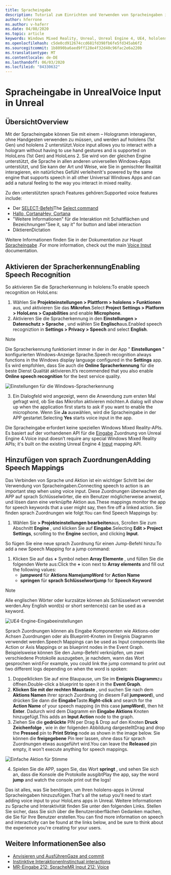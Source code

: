 ```yaml
---
title: Spracheingabe
description: Tutorial zum Einrichten und Verwenden von Spracheingaben in hololens 2 und Unreal Engine
author: hferrone
ms.author: v-haferr
ms.date: 04/08/2020
ms.topic: article
keywords: Windows Mixed Reality, Unreal, Unreal Engine 4, UE4, hololens 2, Voice, Voice Input, Spracherkennung, gemischte Realität, Entwicklung, Features, Dokumentation, Anleitungen, holograms, Spieleentwicklung
ms.openlocfilehash: c5de0cd912674ccd681fd398fb6fe5fd345ab6f2
ms.sourcegitcommit: 1b8090ba6aed9ff128e4f32d40c96fac2e6a220b
ms.translationtype: MT
ms.contentlocale: de-DE
ms.lasthandoff: 06/03/2020
ms.locfileid: "84330632"
---
```

# <a name="voice-input-in-unreal"></a><span data-ttu-id="20754-104">Spracheingabe in Unreal</span><span class="sxs-lookup"><span data-stu-id="20754-104">Voice Input in Unreal</span></span>

## <a name="overview"></a><span data-ttu-id="20754-105">Übersicht</span><span class="sxs-lookup"><span data-stu-id="20754-105">Overview</span></span>
<span data-ttu-id="20754-106">Mit der Spracheingabe können Sie mit einem – Hologramm interagieren, ohne Handgesten verwenden zu müssen, und werden auf hololens (1st Gen) und hololens 2 unterstützt.</span><span class="sxs-lookup"><span data-stu-id="20754-106">Voice input allows you to interact with a hologram without having to use hand gestures and is supported on HoloLens (1st Gen) and HoloLens 2.</span></span> <span data-ttu-id="20754-107">Sie wird von der gleichen Engine unterstützt, die Sprache in allen anderen universellen Windows-Apps unterstützt, und Sie kann der Art und Weise, wie Sie in gemischter Realität interagieren, ein natürliches Gefühl verleihen</span><span class="sxs-lookup"><span data-stu-id="20754-107">It's powered by the same engine that supports speech in all other Universal Windows Apps and can add a natural feeling to the way you interact in mixed reality.</span></span> 

<span data-ttu-id="20754-108">Zu den unterstützten sprach Features gehören:</span><span class="sxs-lookup"><span data-stu-id="20754-108">Supported voice features include:</span></span>
- <span data-ttu-id="20754-109">Der [SELECT-Befehl](https://docs.microsoft.com/windows/mixed-reality/voice-input#the-select-command)</span><span class="sxs-lookup"><span data-stu-id="20754-109">The [Select command](https://docs.microsoft.com/windows/mixed-reality/voice-input#the-select-command)</span></span>
- [<span data-ttu-id="20754-110">Hallo, Cortana</span><span class="sxs-lookup"><span data-stu-id="20754-110">Hey, Cortana</span></span>](https://docs.microsoft.com/windows/mixed-reality/voice-input#hey-cortana)
- <span data-ttu-id="20754-111">"Weitere Informationen" für die Interaktion mit Schaltflächen und Bezeichnungen</span><span class="sxs-lookup"><span data-stu-id="20754-111">"See it, say it" for button and label interaction</span></span>
- <span data-ttu-id="20754-112">Diktieren</span><span class="sxs-lookup"><span data-stu-id="20754-112">Dictation</span></span>

<span data-ttu-id="20754-113">Weitere Informationen finden Sie in der Dokumentation zur Haupt [Spracheingabe](voice-input.md) .</span><span class="sxs-lookup"><span data-stu-id="20754-113">For more information, check out the main [Voice Input](voice-input.md) documentation.</span></span>

## <a name="enabling-speech-recognition"></a><span data-ttu-id="20754-114">Aktivieren der Spracherkennung</span><span class="sxs-lookup"><span data-stu-id="20754-114">Enabling Speech Recognition</span></span>

<span data-ttu-id="20754-115">So aktivieren Sie die Spracherkennung in hololens:</span><span class="sxs-lookup"><span data-stu-id="20754-115">To enable speech recognition on HoloLens:</span></span>
1. <span data-ttu-id="20754-116">Wählen Sie **Projekteinstellungen > Plattform > hololens > Funktionen** aus, und aktivieren Sie das **Mikrofon**.</span><span class="sxs-lookup"><span data-stu-id="20754-116">Select **Project Settings > Platform > HoloLens > Capabilities** and enable **Microphone**.</span></span> 
2. <span data-ttu-id="20754-117">Aktivieren Sie die Spracherkennung in den **Einstellungen > Datenschutz > Sprache** , und wählen Sie **Englisch**aus.</span><span class="sxs-lookup"><span data-stu-id="20754-117">Enabled speech recogniztion in **Settings > Privacy > Speech** and select **English**.</span></span>

> [!NOTE]
> <span data-ttu-id="20754-118">Die Spracherkennung funktioniert immer in der in der App " **Einstellungen** " konfigurierten Windows-Anzeige Sprache.</span><span class="sxs-lookup"><span data-stu-id="20754-118">Speech recognition always functions in the Windows display language configured in the **Settings** app.</span></span> <span data-ttu-id="20754-119">Es wird empfohlen, dass Sie auch die **Online Spracherkennung** für die beste Dienst Qualität aktivieren.</span><span class="sxs-lookup"><span data-stu-id="20754-119">It’s recommended that you also enable **Online speech recognition** for the best service quality.</span></span>

![Einstellungen für die Windows-Spracherkennung](images/unreal/speech-recognition-settings.png)

3. <span data-ttu-id="20754-121">Ein Dialogfeld wird angezeigt, wenn die Anwendung zum ersten Mal gefragt wird, ob Sie das Mikrofon aktivieren möchten.</span><span class="sxs-lookup"><span data-stu-id="20754-121">A dialog will show up when the application first starts to ask if you want to enable the microphone.</span></span> <span data-ttu-id="20754-122">Wenn Sie **Ja** auswählen, wird die Spracheingabe in der APP gestartet.</span><span class="sxs-lookup"><span data-stu-id="20754-122">Selecting **Yes** starts voice input in the app.</span></span>

<span data-ttu-id="20754-123">Die Spracheingabe erfordert keine speziellen Windows Mixed Reality-APIs. Es basiert auf der vorhandenen API für die [Eingabe](https://docs.unrealengine.com/Gameplay/Input/index.html) Zuordnung von Unreal Engine 4.</span><span class="sxs-lookup"><span data-stu-id="20754-123">Voice input doesn’t require any special Windows Mixed Reality APIs; it's built on the existing Unreal Engine 4 [Input](https://docs.unrealengine.com/Gameplay/Input/index.html) mapping API.</span></span> 

## <a name="adding-speech-mappings"></a><span data-ttu-id="20754-124">Hinzufügen von sprach Zuordnungen</span><span class="sxs-lookup"><span data-stu-id="20754-124">Adding Speech Mappings</span></span>
<span data-ttu-id="20754-125">Das Verbinden von Sprache und Aktion ist ein wichtiger Schritt bei der Verwendung von Spracheingaben.</span><span class="sxs-lookup"><span data-stu-id="20754-125">Connecting speech to action is an important step when using voice input.</span></span> <span data-ttu-id="20754-126">Diese Zuordnungen überwachen die APP auf sprach Schlüsselwörter, die ein Benutzer möglicherweise anweist, und lösen dann eine verknüpfte Aktion aus.</span><span class="sxs-lookup"><span data-stu-id="20754-126">These mappings monitor the app for speech keywords that a user might say, then fire off a linked action.</span></span> <span data-ttu-id="20754-127">Sie finden sprach Zuordnungen wie folgt:</span><span class="sxs-lookup"><span data-stu-id="20754-127">You can find Speech Mappings by:</span></span>
1. <span data-ttu-id="20754-128">Wählen Sie **> Projekteinstellungen bearbeiten**aus, Scrollen Sie zum Abschnitt **Engine** , und klicken Sie auf **Eingabe**.</span><span class="sxs-lookup"><span data-stu-id="20754-128">Selecting **Edit > Project Settings**, scrolling to the **Engine** section, and clicking **Input**.</span></span>

<span data-ttu-id="20754-129">So fügen Sie eine neue sprach Zuordnung für einen Jump-Befehl hinzu:</span><span class="sxs-lookup"><span data-stu-id="20754-129">To add a new Speech Mapping for a jump command:</span></span>
1. <span data-ttu-id="20754-130">Klicken Sie auf das **+** Symbol neben **Array Elemente** , und füllen Sie die folgenden Werte aus:</span><span class="sxs-lookup"><span data-stu-id="20754-130">Click the **+** icon next to **Array elements** and fill out the following values:</span></span>
    * <span data-ttu-id="20754-131">**jumpword** für **Aktions Name**</span><span class="sxs-lookup"><span data-stu-id="20754-131">**jumpWord** for **Action Name**</span></span>
    * <span data-ttu-id="20754-132">**springen** für **sprach Schlüsselwort**</span><span class="sxs-lookup"><span data-stu-id="20754-132">**jump** for **Speech Keyword**</span></span>

> [!NOTE]
> <span data-ttu-id="20754-133">Alle englischen Wörter oder kurzsätze können als Schlüsselwort verwendet werden.</span><span class="sxs-lookup"><span data-stu-id="20754-133">Any English word(s) or short sentence(s) can be used as a keyword.</span></span> 

![UE4-Engine-Eingabeeinstellungen](images/unreal/engine-input.png)

<span data-ttu-id="20754-135">Sprach Zuordnungen können als Eingabe Komponenten wie Aktions-oder Achsen Zuordnungen oder als Blueprint-Knoten im Ereignis Diagramm verwendet werden.</span><span class="sxs-lookup"><span data-stu-id="20754-135">Speech Mappings can be used as Input components like Action or Axis Mappings or as blueprint nodes in the Event Graph.</span></span> <span data-ttu-id="20754-136">Beispielsweise können Sie den Jump-Befehl verknüpfen, um zwei verschiedene Protokolle auszugeben, je nachdem, wann das Wort gesprochen wird:</span><span class="sxs-lookup"><span data-stu-id="20754-136">For example, you could link the jump command to print out two different logs depending on when the word is spoken:</span></span>

1. <span data-ttu-id="20754-137">Doppelklicken Sie auf eine Blaupause, um Sie im **Ereignis Diagramm**zu öffnen.</span><span class="sxs-lookup"><span data-stu-id="20754-137">Double-click a blueprint to open it in the **Event Graph**.</span></span>
2. <span data-ttu-id="20754-138">**Klicken Sie mit der rechten Maustaste** , und suchen Sie nach dem **Aktions Namen** ihrer sprach Zuordnung (in diesem Fall **jumpword**), und drücken Sie dann die **Eingabe**Taste.</span><span class="sxs-lookup"><span data-stu-id="20754-138">**Right-click** and search for the **Action Name** of your speech mapping (in this case **jumpWord**), then hit **Enter**.</span></span> <span data-ttu-id="20754-139">Dadurch wird dem Diagramm ein **Eingabe Aktions** Knoten hinzugefügt.</span><span class="sxs-lookup"><span data-stu-id="20754-139">This adds an **Input Action** node to the graph.</span></span>
3. <span data-ttu-id="20754-140">Ziehen Sie die **gedrückte** PIN per Drag & Drop auf den Knoten **Druck Zeichenfolge** , wie in der folgenden Abbildung dargestellt</span><span class="sxs-lookup"><span data-stu-id="20754-140">Drag and drop the **Pressed** pin to **Print String** node as shown in the image below.</span></span> <span data-ttu-id="20754-141">Sie können die **freigegebene** Pin leer lassen, ohne dass für sprach Zuordnungen etwas ausgeführt wird.</span><span class="sxs-lookup"><span data-stu-id="20754-141">You can leave the **Released** pin empty, it won't execute anything for speech mappings.</span></span>
 
![Einfache Aktion für Stimme](images/unreal/voice-input-img-03.png)

4. <span data-ttu-id="20754-143">Spielen Sie die APP, sagen Sie, das Wort **springt** , und sehen Sie sich an, dass die Konsole die Protokolle ausgibt</span><span class="sxs-lookup"><span data-stu-id="20754-143">Play the app, say the word **jump** and watch the console print out the logs!</span></span>

<span data-ttu-id="20754-144">Das ist alles, was Sie benötigen, um Ihren hololens-apps in Unreal Spracheingaben hinzuzufügen.</span><span class="sxs-lookup"><span data-stu-id="20754-144">That's all the setup you'll need to start adding voice input to your HoloLens apps in Unreal.</span></span> <span data-ttu-id="20754-145">Weitere Informationen zu Sprache und Interaktivität finden Sie unter den folgenden Links. Stellen Sie sicher, dass Sie sich über die Benutzeroberflächen Gedanken machen, die Sie für Ihre Benutzer erstellen.</span><span class="sxs-lookup"><span data-stu-id="20754-145">You can find more information on speech and interactivity can be found at the links below, and be sure to think about the experience you're creating for your users.</span></span>

## <a name="see-also"></a><span data-ttu-id="20754-146">Weitere Informationen</span><span class="sxs-lookup"><span data-stu-id="20754-146">See also</span></span>
* [<span data-ttu-id="20754-147">Anvisieren und Ausführen</span><span class="sxs-lookup"><span data-stu-id="20754-147">Gaze and commit</span></span>](gaze-and-commit.md)
* [<span data-ttu-id="20754-148">Instinktive Interaktionen</span><span class="sxs-lookup"><span data-stu-id="20754-148">Instinctual interactions</span></span>](interaction-fundamentals.md)
* [<span data-ttu-id="20754-149">MR-Eingabe 212: Sprache</span><span class="sxs-lookup"><span data-stu-id="20754-149">MR Input 212: Voice</span></span>](holograms-212.md)
